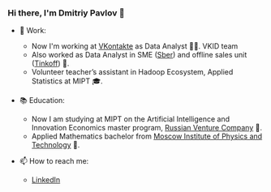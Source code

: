 ### Hi there, I'm Dmitriy Pavlov 👋

- 🔨 Work:
  - Now I'm working at [VKontakte](https://www.linkedin.com/company/vkcompany/mycompany/) as Data Analyst 👨‍💻. VKID team
  - Also worked as Data Analyst in SME ([Sber](https://www.linkedin.com/company/sberbank/)) and offline sales unit ([Tinkoff](https://www.linkedin.com/company/tinkoff/)) 🏦.
  - Volunteer teacher’s assistant in Hadoop Ecosystem, Applied Statistics at MIPT 🎓.
- 📚 Education:
  - Now I am studying at MIPT on the Artificial Intelligence and Innovation Economics master program, [Russian Venture Company](https://www.linkedin.com/company/the-russian-venture-company/) 🦄.
  - Applied Mathematics bachelor from [Moscow Institute of Physics and Technology](https://www.linkedin.com/company/moscow-institute-of-physics-and-technology-state-university-/mycompany/) 🧮.

- 📫 How to reach me:
  - [LinkedIn](https://www.linkedin.com/in/d-pavlov-p/)

<!--
**YHx07/YHx07** is a ✨ _special_ ✨ repository because its `README.md` (this file) appears on your GitHub profile.

Here are some ideas to get you started:

- 🔭 I’m currently working on ...
- 🌱 I’m currently learning ...
- 👯 I’m looking to collaborate on ...
- 🤔 I’m looking for help with ...
- 💬 Ask me about ...
- 📫 How to reach me: ...
- 😄 Pronouns: ...
- ⚡ Fun fact: ...
-->
